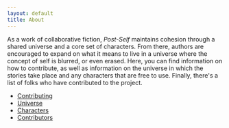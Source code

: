 ```yaml
---
layout: default
title: About
---
```


As a work of collaborative fiction, *Post-Self* maintains cohesion through a shared universe and a core set of characters. From there, authors are encouraged to expand on what it means to live in a universe where the concept of self is blurred, or even erased. Here, you can find information on how to contribute, as well as information on the universe in which the stories take place and any characters that are free to use. Finally, there's a list of folks who have contributed to the project.

* [Contributing](contributing)
* [Universe](universe)
* [Characters](characters)
* [Contributors](contributors)
